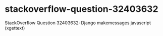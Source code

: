 # stackoverflow-question-32403632
StackOverflow Question 32403632: Django makemessages javascript (xgettext)
